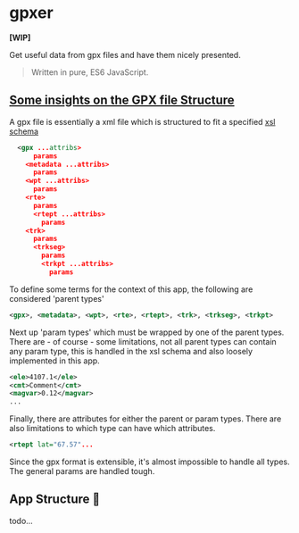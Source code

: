 # gpxer

**[WIP]**

Get useful data from gpx files and have them nicely presented.

> Written in pure, ES6 JavaScript.


## [Some insights on the GPX file Structure](#gpx-structure)

A gpx file is essentially a xml file which is structured to fit a specified [xsl schema](https://www.topografix.com/GPX/1/1/gpx.xsd)
```xml
  <gpx ...attribs>
      params
    <metadata ...attribs>
      params
    <wpt ...attribs>
      params
    <rte>
      params
      <rtept ...attribs>
        params
    <trk>
      params
      <trkseg>
        params
        <trkpt ...attribs>
          params
```

To define some terms for the context of this app, the following are considered 'parent types'
```xml
<gpx>, <metadata>, <wpt>, <rte>, <rtept>, <trk>, <trkseg>, <trkpt> 
```

Next up 'param types' which must be wrapped by one of the parent types. There are - of course - some limitations, not all parent types
can contain any param type, this is handled in the xsl schema and also loosely implemented in this app.
```xml
<ele>4107.1</ele>
<cmt>Comment</cmt>
<magvar>0.12</magvar>
...
```

Finally, there are attributes for either the parent or param types. There are also limitations to which type can have which attributes.
```xml
<rtept lat="67.57"...
```

Since the gpx format is extensible, it's almost impossible to handle all types. The general params are handled tough.




## App Structure 🔨

todo...
